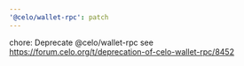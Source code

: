 ```yaml
---
'@celo/wallet-rpc': patch
---
```


chore: Deprecate @celo/wallet-rpc see https://forum.celo.org/t/deprecation-of-celo-wallet-rpc/8452
